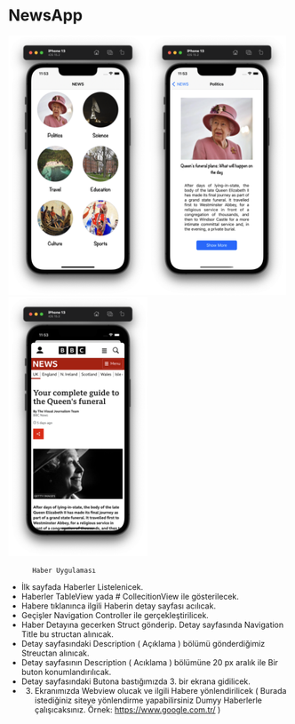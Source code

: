 # NewsApp 

<img alt= "welcome" src="https://github.com/FMSS-IOS-Patika-Bootcamp/homework2-gulzade/blob/main/images/HomePage.png" width="250"/><img alt="DetailPage" src="https://github.com/FMSS-IOS-Patika-Bootcamp/homework2-gulzade/blob/main/images/DetailPage.png" width="250"/><img  alt="webViewPage" src="https://github.com/FMSS-IOS-Patika-Bootcamp/homework2-gulzade/blob/main/images/webViewPage.png" width="250"/>

          Haber Uygulaması
- İlk sayfada Haberler Listelenicek.
- Haberler   TableView yada # CollecitionView ile gösterilecek.
- Habere tıklanınca  ilgili Haberin detay sayfası acılıcak.
- Geçişler  Navigation Controller ile gerçekleştirilicek.
- Haber Detayına gecerken Struct gönderip. Detay sayfasında Navigation Title bu structan alınıcak.
- Detay sayfasındaki Description ( Açıklama ) bölümü gönderdiğimiz Streuctan alınıcak.
- Detay sayfasının Description ( Acıklama ) bölümüne 20 px aralık ile Bir buton konumlandırılıcak. 
- Detay sayfasındaki Butona bastığımızda 3. bir ekrana gidilicek.
- 3. Ekranımızda Webview olucak ve ilgili Habere yönlendirilicek ( Burada istediğiniz siteye yönlendirme yapabilirsiniz Dumyy Haberlerle çalışıcaksınız. Örnek: https://www.google.com.tr/  )
